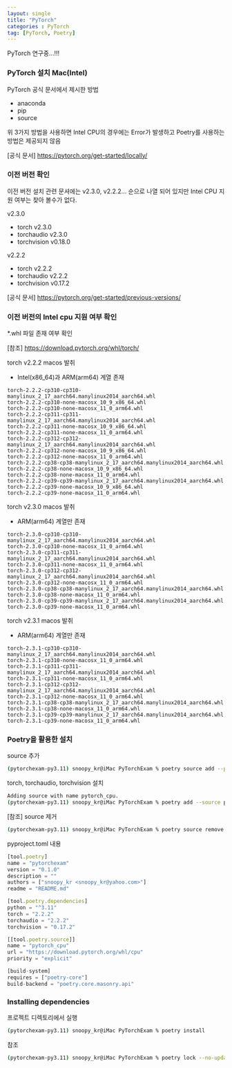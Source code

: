 ```yaml
---
layout: single
title: "PyTorch"
categories : PyTorch
tag: [PyTorch, Poetry]
---
```


PyTorch 연구중...!!!

### PyTorch 설치 Mac(Intel)

PyTorch 공식 문서에서 제시한 방법

- anaconda
- pip
- source

위 3가지 방법을 사용하면 Intel CPU의 경우에는 Error가 발생하고 Poetry를 사용하는 방법은 제공되지 않음

[공식 문서] https://pytorch.org/get-started/locally/


### 이전 버전 확인

이전 버전 설치 관련 문셔에는 v2.3.0, v2.2.2... 순으로 나열 되어 있지만 Intel CPU 지원 여부는 찾아 볼수가 없다.

v2.3.0
- torch v2.3.0
- torchaudio v2.3.0
- torchvision v0.18.0

v2.2.2
- torch v2.2.2
- torchaudio v2.2.2
- torchvision v0.17.2

[공식 문서] https://pytorch.org/get-started/previous-versions/

### 이전 버전의 Intel cpu 지원 여부 확인

*.whl 파일 존재 여부 확인

[참조] https://download.pytorch.org/whl/torch/


torch v2.2.2 macos 발취

- Intel(x86_64)과 ARM(arm64) 계열 존재

```
torch-2.2.2-cp310-cp310-manylinux_2_17_aarch64.manylinux2014_aarch64.whl
torch-2.2.2-cp310-none-macosx_10_9_x86_64.whl
torch-2.2.2-cp310-none-macosx_11_0_arm64.whl
torch-2.2.2-cp311-cp311-manylinux_2_17_aarch64.manylinux2014_aarch64.whl
torch-2.2.2-cp311-none-macosx_10_9_x86_64.whl
torch-2.2.2-cp311-none-macosx_11_0_arm64.whl
torch-2.2.2-cp312-cp312-manylinux_2_17_aarch64.manylinux2014_aarch64.whl
torch-2.2.2-cp312-none-macosx_10_9_x86_64.whl
torch-2.2.2-cp312-none-macosx_11_0_arm64.whl
torch-2.2.2-cp38-cp38-manylinux_2_17_aarch64.manylinux2014_aarch64.whl
torch-2.2.2-cp38-none-macosx_10_9_x86_64.whl
torch-2.2.2-cp38-none-macosx_11_0_arm64.whl
torch-2.2.2-cp39-cp39-manylinux_2_17_aarch64.manylinux2014_aarch64.whl
torch-2.2.2-cp39-none-macosx_10_9_x86_64.whl
torch-2.2.2-cp39-none-macosx_11_0_arm64.whl
```


torch v2.3.0 macos 발취

- ARM(arm64) 계열만 존재

```
torch-2.3.0-cp310-cp310-manylinux_2_17_aarch64.manylinux2014_aarch64.whl
torch-2.3.0-cp310-none-macosx_11_0_arm64.whl
torch-2.3.0-cp311-cp311-manylinux_2_17_aarch64.manylinux2014_aarch64.whl
torch-2.3.0-cp311-none-macosx_11_0_arm64.whl
torch-2.3.0-cp312-cp312-manylinux_2_17_aarch64.manylinux2014_aarch64.whl
torch-2.3.0-cp312-none-macosx_11_0_arm64.whl
torch-2.3.0-cp38-cp38-manylinux_2_17_aarch64.manylinux2014_aarch64.whl
torch-2.3.0-cp38-none-macosx_11_0_arm64.whl
torch-2.3.0-cp39-cp39-manylinux_2_17_aarch64.manylinux2014_aarch64.whl
torch-2.3.0-cp39-none-macosx_11_0_arm64.whl
```

torch v2.3.1 macos 발취

- ARM(arm64) 계열만 존재

```
torch-2.3.1-cp310-cp310-manylinux_2_17_aarch64.manylinux2014_aarch64.whl
torch-2.3.1-cp310-none-macosx_11_0_arm64.whl
torch-2.3.1-cp311-cp311-manylinux_2_17_aarch64.manylinux2014_aarch64.whl
torch-2.3.1-cp311-none-macosx_11_0_arm64.whl
torch-2.3.1-cp312-cp312-manylinux_2_17_aarch64.manylinux2014_aarch64.whl
torch-2.3.1-cp312-none-macosx_11_0_arm64.whl
torch-2.3.1-cp38-cp38-manylinux_2_17_aarch64.manylinux2014_aarch64.whl
torch-2.3.1-cp38-none-macosx_11_0_arm64.whl
torch-2.3.1-cp39-cp39-manylinux_2_17_aarch64.manylinux2014_aarch64.whl
torch-2.3.1-cp39-none-macosx_11_0_arm64.whl
```

### Poetry을 활용한 설치

source 추가

```bash
(pytorchexam-py3.11) snoopy_kr@iMac PyTorchExam % poetry source add --priority explicit pytorch_cpu https://download.pytorch.org/whl/cpu
```

torch, torchaudio, torchvision 설치

```bash
Adding source with name pytorch_cpu.
(pytorchexam-py3.11) snoopy_kr@iMac PyTorchExam % poetry add --source pytorch_cpu torch@2.2.2 torchaudio@2.2.2 torchvision@0.17.2
```

[참조] source 제거

```bash
(pytorchexam-py3.11) snoopy_kr@iMac PyTorchExam % poetry source remove pytorch_cpu 
```
pyproject.toml 내용

```js
[tool.poetry]
name = "pytorchexam"
version = "0.1.0"
description = ""
authors = ["snoopy_kr <snoopy_kr@yahoo.com>"]
readme = "README.md"

[tool.poetry.dependencies]
python = "^3.11"
torch = "2.2.2"
torchaudio = "2.2.2"
torchvision = "0.17.2"

[[tool.poetry.source]]
name = "pytorch_cpu"
url = "https://download.pytorch.org/whl/cpu"
priority = "explicit"

[build-system]
requires = ["poetry-core"]
build-backend = "poetry.core.masonry.api"
```

### Installing dependencies

프로젝트 디렉토리에서 실행

```bash
(pytorchexam-py3.11) snoopy_kr@iMac PyTorchExam % poetry install
```

참조

```bash
(pytorchexam-py3.11) snoopy_kr@iMac PyTorchExam % poetry lock --no-update
```